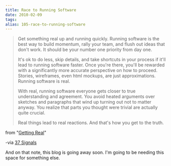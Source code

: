 ```yaml
---
title: Race to Running Software
date: 2010-02-09
tags: 
alias: 105-race-to-running-software
---
```



> Get something real up and running quickly. Running software is the best way to build momentum, rally your team, and flush out ideas that don't work. It should be your number one priority from day one.
> 
> It's ok to do less, skip details, and take shortcuts in your process if it'll lead to running software faster. Once you're there, you'll be rewarded with a significantly more accurate perspective on how to proceed. Stories, wireframes, even html mockups, are just approximations. Running software is real.
> 
> With real, running software everyone gets closer to true understanding and agreement. You avoid heated arguments over sketches and paragraphs that wind up turning out not to matter anyway. You realize that parts you thought were trivial are actually quite crucial.
> 
> Real things lead to real reactions. And that's how you get to the truth.
> 



from "[Getting Real](http://gettingreal.37signals.com/ch06_Race_to_Running_Software.php)"  

-via [37 Signals](http://www.37signals.com/)
  

And on that note, this blog is going away soon. I'm going to be needing this space for something else.

